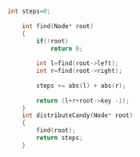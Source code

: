 <h1><a href="https://www.geeksforgeeks.org/problems/distribute-candies-in-a-binary-tree/1"><Distribute candies in a binary tree></a></h1>

```cpp
int steps=0;
    
    int find(Node* root)
    {
        if(!root)
            return 0;
            
        int l=find(root->left);
        int r=find(root->right);
        
        steps += abs(l) + abs(r);
        
        return (l+r+root->key -1);
    }
    int distributeCandy(Node* root)
    {
        find(root);
        return steps;
    }
```